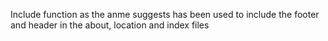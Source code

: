 Include function as the anme suggests has been used to include the footer and header in the about, location and index files

